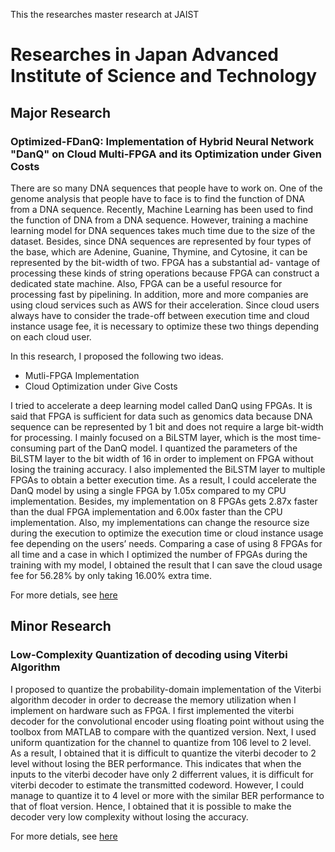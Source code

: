 This the researches master research at JAIST
# Researches in Japan Advanced Institute of Science and Technology

## Major Research
### Optimized-FDanQ: Implementation of Hybrid Neural Network "DanQ" on Cloud Multi-FPGA and its Optimization under Given Costs

There are so many DNA sequences that people have to work on. One of the genome analysis that people have to face is to find the function of DNA from a DNA sequence. Recently, Machine Learning has been used to find the function of DNA from a DNA sequence. However, training a machine learning model for DNA sequences takes much time due to the size of the dataset. Besides, since DNA sequences are represented by four types of the base, which are Adenine, Guanine, Thymine, and Cytosine, it can be represented by the bit-width of two. FPGA has a substantial ad- vantage of processing these kinds of string operations because FPGA can construct a dedicated state machine. Also, FPGA can be a useful resource for processing fast by pipelining.
In addition, more and more companies are using cloud services such as AWS for their acceleration. Since cloud users always have to consider the trade-off between execution time and cloud instance usage fee, it is necessary to optimize these two things depending on each cloud user.

 In this research, I proposed the following two ideas.
- Mutli-FPGA Implementation
- Cloud Optimization under Give Costs

I tried to accelerate a deep learning model called DanQ using FPGAs. It is said that FPGA is sufficient for data such as genomics data because DNA sequence can be represented by 1 bit and does not require a large bit-width for processing. I mainly focused on a BiLSTM layer, which is the most time-consuming part of the DanQ model. I quantized the parameters of the BiLSTM layer to the bit width of 16 in order to implement on FPGA without losing the training accuracy. I also implemented the BiLSTM layer to multiple FPGAs to obtain a better execution time. As a result, I could accelerate the DanQ model by using a single FPGA by 1.05x compared to my CPU implementation. Besides, my implementation on 8 FPGAs gets 2.87x faster than the dual FPGA implementation and 6.00x faster than the CPU implementation.
Also, my implementations can change the resource size during the execution to optimize the execution time or cloud instance usage fee depending on the users’ needs. Comparing a case of using 8 FPGAs for all time and a case in which I optimized the number of FPGAs during the training with my model, I obtained the result that I can save the cloud usage fee for 56.28% by only taking 16.00% extra time.


For more detials, see [here](https://github.com/tinaba96/master/tree/master/major_research)


## Minor Research
### Low-Complexity Quantization of decoding using Viterbi Algorithm

I proposed to quantize the probability-domain implementation of the Viterbi algorithm decoder in order to decrease the memory utilization when I implement on hardware such as FPGA. I first implemented the viterbi decoder for the convolutional encoder using floating point without using the toolbox from MATLAB to compare with the quantized version. Next, I used uniform quantization for the channel to quantize from 106 level to 2 level.  
As a result, I obtained that it is difficult to quantize the viterbi decoder to 2 level without losing the BER performance. This indicates that when the inputs to the viterbi decoder have only 2 differrent values, it is difficult for viterbi decoder to estimate the transmitted codeword. However, I could manage to quantize it to 4 level or more with the similar BER performance to that of float version. Hence, I obtained that it is possible to make the decoder very low complexity without losing the accuracy.

For more detials, see [here](https://github.com/tinaba96/master/tree/master/minor_research)

